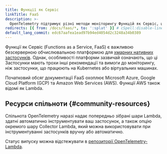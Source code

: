 ```yaml
---
title: Функції як Сервіс
linkTitle: FaaS
description: >-
  OpenTelemetry підтримує різні методи моніторингу Функцій як Сервіс, що надаються різними хмарними постачальниками
redirects: [{ from: /docs/faas/*, to: ':splat' }] # cSpell:disable-line
default_lang_commit: edc67aafea1ead97b94ed4054d2c3248a34b0389
---
```


Функції як Сервіс (Functions as a Service, FaaS) є важливою безсерверною обчислювальною платформою для [хмарних нативних застосунків][cloud native apps]. Однак, особливості платформи зазвичай означають, що ці Застосунки мають трохи інші рекомендації та вимоги до моніторингу, ніж застосунки, що працюють на Kubernetes або віртуальних машинах.

Початковий обсяг документації FaaS охоплює Microsoft Azure, Google Cloud Platform (GCP) та Amazon Web Services (AWS). Функції AWS також відомі як Lambda.

## Ресурси спільноти {#community-resources}

Спільнота OpenTelemetry наразі надає попередньо зібрані шари Lambda, здатні автоматично інструментувати ваш застосунок, а також опцію окремого шару Collector Lambda, який можна використовувати при інструментуванні застосунків вручну або автоматично.

Статус випуску можна відстежувати в [репозиторії OpenTelemetry-Lambda](https://github.com/open-telemetry/opentelemetry-lambda).

[cloud native apps]: https://glossary.cncf.io/cloud-native-apps/
